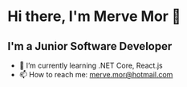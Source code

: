 # Hi there, I'm Merve Mor 👋

## I'm a Junior Software Developer

- 🌱 I’m currently learning .NET Core, React.js
- 📫 How to reach me: merve.mor@hotmail.com

<!--
**mervemor/mervemor** is a ✨ _special_ ✨ repository because its `README.md` (this file) appears on your GitHub profile.

Here are some ideas to get you started:

- 🔭 I’m currently working on ...
- 👯 I’m looking to collaborate on ...
- 🤔 I’m looking for help with ...
- 💬 Ask me about ...
- 😄 Pronouns: ...
- ⚡ Fun fact: ...
-->
